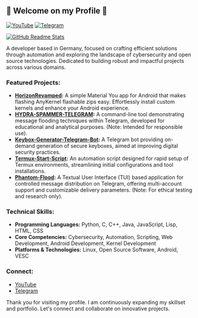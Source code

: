 ## 👋 Welcome on my Profile 👋

[![YouTube](https://img.shields.io/badge/YouTube-CryZuX-red?style=for-the-badge&logo=youtube&logoColor=white)](https://youtube.com/c/cryzux)
[![Telegram](https://img.shields.io/badge/Telegram-@CRZX1337-blue?style=for-the-badge&logo=telegram&logoColor=white)](https://t.me/CRZX1337)

[![GitHub Readme Stats](https://github-readme-stats.vercel.app/api?username=CRZX1337&theme=dark&show_icons=true)](https://github.com/CRZX1337)

A developer based in Germany, focused on crafting efficient solutions through automation and exploring the landscape of cybersecurity and open source technologies.  Dedicated to building robust and impactful projects across various domains.

### Featured Projects:

*  **[HorizonRevamped](https://github.com/CRZX1337/HorizonRevamped):** A simple Material You app for Android that makes flashing AnyKernel flashable zips easy. Effortlessly install custom kernels and enhance your Android experience.
*   **[HYDRA-SPAMMER-TELEGRAM](https://github.com/CRZX1337/HYDRA-SPAMMER-TELEGRAM):**  A command-line tool demonstrating message flooding techniques within Telegram, developed for educational and analytical purposes. (Note: Intended for responsible use).
*   **[Keybox-Generator-Telegram-Bot](https://github.com/CRZX1337/Keybox-Generator-Telegram-Bot):**  A Telegram bot providing on-demand generation of secure keyboxes, aimed at improving digital security practices.
*   **[Termux-Start-Script](https://github.com/CRZX1337/Termux-Start-Script):**  An automation script designed for rapid setup of Termux environments, streamlining initial configurations and tool installations.
*   **[Phantom-Flood](https://github.com/CRZX1337/phantom-flood):** A Textual User Interface (TUI) based application for controlled message distribution on Telegram, offering multi-account support and customizable delivery parameters. (Note: For ethical testing and research only).

### Technical Skills:

*   **Programming Languages:** Python, C, C++, Java, JavaScript, Lisp, HTML, CSS
*   **Core Competencies:** Cybersecurity, Automation, Scripting, Web Development, Android Development, Kernel Development
*   **Platforms & Technologies:** Linux, Open Source Software, Android, VESC

### Connect:

*   [YouTube](https://youtube.com/c/cryzux)
*   [Telegram](https://t.me/CRZX1337)

Thank you for visiting my profile.  I am continuously expanding my skillset and portfolio.  Let's connect and collaborate on innovative projects.
